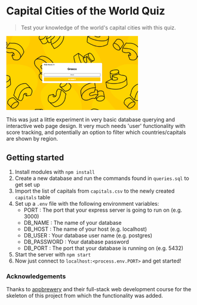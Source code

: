 # Capital Cities of the World Quiz
> Test your knowledge of the world's capital cities with this quiz.

<img src="capitals-quiz.png" width="70%"/>

This was just a little experiment in very basic database querying and interactive web page design.
It very much needs 'user' functionality with score tracking, and potentially an option to filter which countries/capitals are shown by region.

## Getting started
1. Install modules with `npm install`
2. Create a new database and run the commands found in `queries.sql` to get set up
3. Import the list of capitals from `capitals.csv` to the newly created `capitals` table
4. Set up a `.env` file with the following environment variables:
    - PORT : The port that your express server is going to run on (e.g. 3000)
    - DB_NAME : The name of your database
    - DB_HOST : The name of your host (e.g. localhost)
    - DB_USER : Your database user name (e.g. postgres)
    - DB_PASSWORD : Your database password
    - DB_PORT : The port that your database is running on (e.g. 5432)
5. Start the server with `npm start`
6. Now just connect to `localhost:<process.env.PORT>` and get started!

### Acknowledgements

Thanks to <a href="https://appbrewery.com/">appbrewery</a> and their full-stack web development course for the skeleton of this project from which the functionality was added.